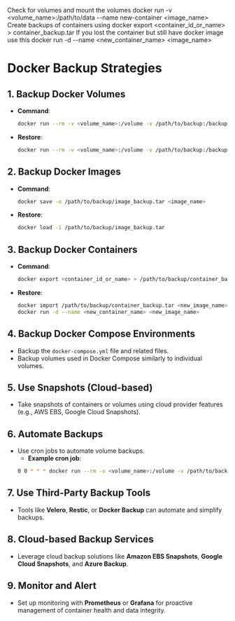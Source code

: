 Check for volumes and mount the volumes docker run -v <volume_name>:/path/to/data --name new-container <image_name>
Create backups of containers using docker export <container_id_or_name> > container_backup.tar
If you lost the container but still have docker image use this docker run -d --name <new_container_name> <image_name>

# Docker Backup Strategies

## 1. Backup Docker Volumes
- **Command**:
    ```bash
    docker run --rm -v <volume_name>:/volume -v /path/to/backup:/backup alpine tar czf /backup/volume_backup.tar.gz -C /volume .
    ```
- **Restore**:
    ```bash
    docker run --rm -v <volume_name>:/volume -v /path/to/backup:/backup alpine tar xzf /backup/volume_backup.tar.gz -C /volume
    ```

## 2. Backup Docker Images
- **Command**:
    ```bash
    docker save -o /path/to/backup/image_backup.tar <image_name>
    ```
- **Restore**:
    ```bash
    docker load -i /path/to/backup/image_backup.tar
    ```

## 3. Backup Docker Containers
- **Command**:
    ```bash
    docker export <container_id_or_name> > /path/to/backup/container_backup.tar
    ```
- **Restore**:
    ```bash
    docker import /path/to/backup/container_backup.tar <new_image_name>
    docker run -d --name <new_container_name> <new_image_name>
    ```

## 4. Backup Docker Compose Environments
- Backup the `docker-compose.yml` file and related files.
- Backup volumes used in Docker Compose similarly to individual volumes.

## 5. Use Snapshots (Cloud-based)
- Take snapshots of containers or volumes using cloud provider features (e.g., AWS EBS, Google Cloud Snapshots).

## 6. Automate Backups
- Use cron jobs to automate volume backups.
    - **Example cron job**:
    ```bash
    0 0 * * * docker run --rm -v <volume_name>:/volume -v /path/to/backup:/backup alpine tar czf /backup/volume_backup_$(date +\%F).tar.gz -C /volume .
    ```

## 7. Use Third-Party Backup Tools
- Tools like **Velero**, **Restic**, or **Docker Backup** can automate and simplify backups.

## 8. Cloud-based Backup Services
- Leverage cloud backup solutions like **Amazon EBS Snapshots**, **Google Cloud Snapshots**, and **Azure Backup**.

## 9. Monitor and Alert
- Set up monitoring with **Prometheus** or **Grafana** for proactive management of container health and data integrity.
